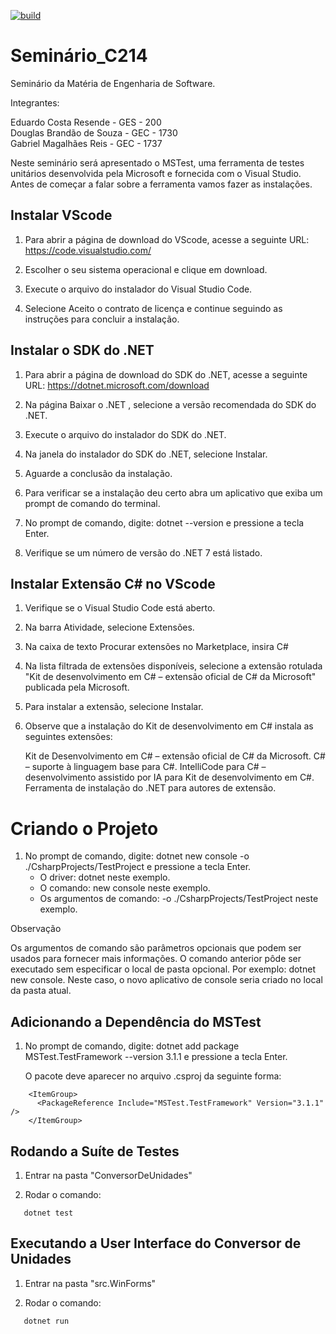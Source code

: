 [![build](https://github.com/DouglasSouza05/Seminario_C214/actions/workflows/workflow.yml/badge.svg)](https://github.com/DouglasSouza05/Seminario_C214/actions/workflows/workflow.yml)

# Seminário_C214

Seminário da Matéria de Engenharia de Software.

Integrantes:

Eduardo Costa Resende - GES - 200\
Douglas Brandão de Souza - GEC - 1730\
Gabriel Magalhães Reis - GEC - 1737

Neste seminário será apresentado o MSTest, uma ferramenta de testes unitários desenvolvida pela Microsoft e fornecida com o Visual Studio. Antes de começar a falar sobre a ferramenta vamos fazer as instalações.

## Instalar VScode

1. Para abrir a página de download do VScode, acesse a seguinte URL:
   https://code.visualstudio.com/

2. Escolher o seu sistema operacional e clique em download.

3. Execute o arquivo do instalador do Visual Studio Code.

4. Selecione Aceito o contrato de licença e continue seguindo as instruções para concluir a instalação.

## Instalar o SDK do .NET

1. Para abrir a página de download do SDK do .NET, acesse a seguinte URL:
   https://dotnet.microsoft.com/download

2. Na página Baixar o .NET , selecione a versão recomendada do SDK do .NET.

3. Execute o arquivo do instalador do SDK do .NET.

4. Na janela do instalador do SDK do .NET, selecione Instalar.

5. Aguarde a conclusão da instalação.

6. Para verificar se a instalação deu certo abra um aplicativo que exiba um prompt de comando do terminal.

7. No prompt de comando, digite: dotnet --version e pressione a tecla Enter.

8. Verifique se um número de versão do .NET 7 está listado.

## Instalar Extensão C# no VScode

1. Verifique se o Visual Studio Code está aberto.

2. Na barra Atividade, selecione Extensões.

3. Na caixa de texto Procurar extensões no Marketplace, insira C#

4. Na lista filtrada de extensões disponíveis, selecione a extensão rotulada "Kit de desenvolvimento em C# – extensão oficial de C# da Microsoft" publicada pela Microsoft.

5. Para instalar a extensão, selecione Instalar.

6. Observe que a instalação do Kit de desenvolvimento em C# instala as seguintes extensões:

   Kit de Desenvolvimento em C# – extensão oficial de C# da Microsoft.
   C# – suporte à linguagem base para C#.
   IntelliCode para C# – desenvolvimento assistido por IA para Kit de desenvolvimento em C#.
   Ferramenta de instalação do .NET para autores de extensão.

# Criando o Projeto

1. No prompt de comando, digite: dotnet new console -o ./CsharpProjects/TestProject e pressione a tecla Enter.
   - O driver: dotnet neste exemplo.
   - O comando: new console neste exemplo.
   - Os argumentos de comando: -o ./CsharpProjects/TestProject neste exemplo.

Observação

Os argumentos de comando são parâmetros opcionais que podem ser usados para fornecer mais informações. O comando anterior pôde ser executado sem especificar o local de pasta opcional. Por exemplo: dotnet new console. Neste caso, o novo aplicativo de console seria criado no local da pasta atual.

## Adicionando a Dependência do MSTest

1. No prompt de comando, digite: dotnet add package MSTest.TestFramework --version 3.1.1 e pressione a tecla Enter.

   O pacote deve aparecer no arquivo .csproj da seguinte forma:

```
    <ItemGroup>
      <PackageReference Include="MSTest.TestFramework" Version="3.1.1" />
    </ItemGroup>
```

## Rodando a Suíte de Testes

1. Entrar na pasta "ConversorDeUnidades"

2. Rodar o comando:

```
   dotnet test
```

## Executando a User Interface do Conversor de Unidades

1. Entrar na pasta "src.WinForms"

2. Rodar o comando:

```
   dotnet run
```
